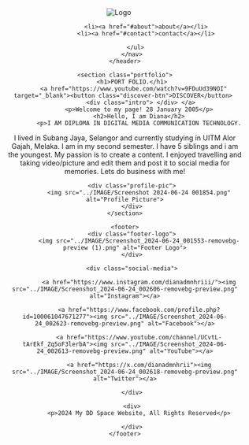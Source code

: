 <!DOCTYPE html>
<html lang="en">
<head>
    <meta charset="UTF-8">
    <meta name="viewport" content="width=device-width, initial-scale=1.0">
    <title>Portfolio</title>
    <link rel="stylesheet" href="../styles.css">
</head>
<body>
    <header>
        <div class="logo">
            <img src="../IMAGE/Screenshot_2024-06-24_001553-removebg-preview (1).png" alt="Logo">
        </div>
        <nav>
            <ul>
               
                <li><a href="#about">about</a></li>
                <li><a href="#contact">contact</a></li>
               
          </ul>
        </nav>
    </header>

    <section class="portfolio">
        <h1>PORT FOLIO.</h1>
		 <a href="https://www.youtube.com/watch?v=9FDuUd39NOI" target="_blank"><button class="discover-btn">DISCOVER</button> 
			 <div class="intro"> </div> </a>
            <p>Welcome to my page! 28 January 2005</p>
            <h2>Hello, I am Diana</h2>
            <p>I AM DIPLOMA IN DIGITAL MEDIA COMMUNICATION TECHNOLOGY.
I lived in Subang Jaya, Selangor and currently studying in UITM Alor Gajah, Melaka. I am in my second semester. I have 5 siblings and i am the youngest. My passion is to create a content. I enjoyed travelling and taking video/picture and edit them and post it to social media for memories. Lets do business with me!</p>
           
			
        <div class="profile-pic">
            <img src="../IMAGE/Screenshot 2024-06-24 001854.png" alt="Profile Picture">
        </div>
    </section>
	
    <footer>
        <div class="footer-logo">
            <img src="../IMAGE/Screenshot_2024-06-24_001553-removebg-preview (1).png" alt="Footer Logo">
        </div>
       
        <div class="social-media">
			
            <a href="https://www.instagram.com/dianadmnhriii/"><img src="../IMAGE/Screenshot_2024-06-24_002606-removebg-preview.png" alt="Instagram"></a>
			
            <a href="https://www.facebook.com/profile.php?id=100061047671277"><img src="../IMAGE/Screenshot_2024-06-24_002623-removebg-preview.png" alt="Facebook"></a>
			
            <a href="https://www.youtube.com/channel/UCvtL-tArEkf_Zq5oF3lerbA"><img src="../IMAGE/Screenshot_2024-06-24_002613-removebg-preview.png" alt="YouTube"></a>
			
            <a href="https://x.com/dianadmnhrii"><img src="../IMAGE/Screenshot_2024-06-24_002618-removebg-preview.png" alt="Twitter"></a>
			
		</div>
		
		<div>
			<p>2024 My DD Space Website, All Rights Reserved</p>
			
        </div>
    </footer>
</body>
</html>

